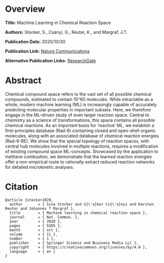 # Overview
**Title:**
Machine Learning in Chemical Reaction Space

**Authors:**
Stocker, S., Csányi, G., Reuter, K., and Margraf, J.T.

**Publication Date:**
2020/10/30

**Publication Link:**
[Nature Communications](https://www.nature.com/articles/s41467-020-19267-x)

**Alternative Publication Links:**
[ResearchGate](https://www.researchgate.net/publication/346489611_Machine_learning_in_chemical_reaction_space)


# Abstract
Chemical compound space refers to the vast set of all possible chemical compounds, estimated to contain 10^60 molecules. 
While intractable as a whole, modern machine learning (ML) is increasingly capable of accurately predicting molecular properties in important subsets. 
Here, we therefore engage in the ML-driven study of even larger reaction space. 
Central to chemistry as a science of transformations, this space contains all possible chemical reactions. 
As an important basis for ‘reactive’ ML, we establish a first-principles database (Rad-6) containing closed and open-shell organic molecules, along with an associated database of chemical reaction energies (Rad-6-RE). 
We show that the special topology of reaction spaces, with central hub molecules involved in multiple reactions, requires a modification of existing compound space ML-concepts. 
Showcased by the application to methane combustion, we demonstrate that the learned reaction energies offer a non-empirical route to rationally extract reduced reaction networks for detailed microkinetic analyses.


# Citation
```
@article {stocker2020,
  author       = { Sina Stocker and G{\'a}bor Cs{\'a}nyi and Karsten Reuter and Johannes T Margraf },
  title        = { Machine learning in chemical reaction space },
  journal      = { Nat. Commun. },
  year         = { 2020 },
  pages        = { 5505 },
  month        = { oct },
  volume       = { 11 },
  number       = { 1 },
  publisher    = { Springer Science and Business Media LLC },
  copyright    = { https://creativecommons.org/licenses/by/4.0 },
  language     = { en }
}
```
